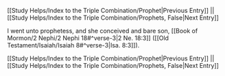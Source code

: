 [[Study Helps/Index to the Triple Combination/Prophet|Previous Entry]]  ||  [[Study Helps/Index to the Triple Combination/Prophets, False|Next Entry]]

 I went unto prophetess, and she conceived and bare son, [[Book of Mormon/2 Nephi/2 Nephi 18#^verse-3|2 Ne. 18:3]] ([[Old Testament/Isaiah/Isaiah 8#^verse-3|Isa. 8:3]]).

[[Study Helps/Index to the Triple Combination/Prophet|Previous Entry]]  ||  [[Study Helps/Index to the Triple Combination/Prophets, False|Next Entry]]